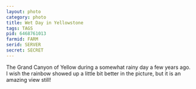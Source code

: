 ```yaml
---
layout: photo
category: photo
title: Wet Day in Yellowstone
tags: TAGS
pid: 6468761013
farmid: FARM
serid: SERVER
secret: SECRET
---
```



The Grand Canyon of Yellow during a somewhat rainy day a few years ago. I wish the rainbow showed up a little bit better in the picture, but it is an amazing view still!
